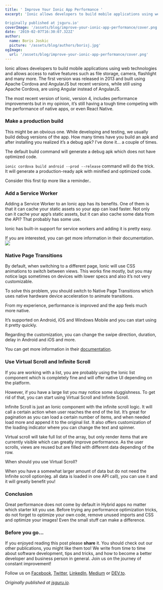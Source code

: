 ```yaml
---
title: ' Improve Your Ionic App Performance '
excerpt: 'Ionic allows developers to build mobile applications using web technologies and allows access to native features such as file storage, camera, flashlight and many more. The first version was released in 2013 and built using Apache Cordova and AngularJS but recent versions, while still using Apache Cordova, are using Angular instead of AngularJS.

Originally published at jsguru.io'
coverImage: '/assets/blog/improve-your-ionic-app-performance/cover.png'
date: '2019-02-07T16:30:07.322Z'
author:
  name: Boris Joskic
  picture: '/assets/blog/authors/borisj.jpg'
ogImage:
  url: '/assets/blog/improve-your-ionic-app-performance/cover.png'
---
```



Ionic allows developers to build mobile applications using web technologies and allows access to native features such as file storage, camera, flashlight and many more. The first version was released in 2013 and built using Apache Cordova and AngularJS but recent versions, while still using Apache Cordova, are using Angular instead of AngularJS.

The most recent version of Ionic, version 4, includes performance improvements but in my opinion, it’s still having a tough time competing with the performance of native apps, or even React Native.


### **Make a production build**
This might be an obvious one. While developing and testing, we usually build debug versions of the app. How many times have you build an apk and after installing you realized it’s a debug apk? I’ve done it... a couple of times.


The default build command will generate a debug apk which does not have optimized code.

```ionic cordova build android --prod --release```
command will do the trick. It will generate a production-ready apk with minified and optimized code.


Consider this first tip more like a reminder..



### **Add a Service Worker**

Adding a Service Worker to an Ionic app has its benefits. One of them is that it can cache your static assets so your app can load faster. Not only can it cache your app’s static assets, but it can also cache some data from the API? That probably has some use.


Ionic has built-in support for service workers and adding it is pretty easy.

If you are interested, you can get more information in their documentation.
![](https://delivery.eusi.cloud/api/v1/f1a4305c-e431-4668-ae4c-02f78c656a41/media/s3/1549549262275_190206-18-2-Cache.png)


### **Native Page Transitions**

By default, when switching to a different page, Ionic will use CSS animations to switch between views. This works fine mostly, but you may notice lags sometimes on devices with lower specs and also it’s not very customizable.

To solve this problem, you should switch to Native Page Transitions which uses native hardware device acceleration to animate transitions.

From my experience, performance is improved and the app feels much more native.

It’s supported on Android, iOS and Windows Mobile and you can start using it pretty quickly.


Regarding the customization, you can change the swipe direction, duration, delay in Android and iOS and more.


You can get more information in their [documentation](https://ionicframework.com/docs/native/native-page-transitions/).


### **Use Virtual Scroll and Infinite Scroll**

If you are working with a list, you are probably using the Ionic list component which is completely fine and will offer native UI depending on the platform.

However, if you have a large list you may notice some sluggishness. To get rid of that, you can start using Virtual Scroll and Infinite Scroll.


Infinite Scroll is just an Ionic component with the infinite scroll logic. It will call a certain action when user reaches the end of the list. It’s great for pagination as you can load a certain number of items, and when needed load more and append it to the original list. It also offers customization of the loading indicator where you can change the text and spinner.


Virtual scroll will take full list of the array, but only render items that are currently visible which can greatly improve performance. As the user scrolls, views are reused but are filled with different data depending of the row.


When should you use Virtual Scroll?

When you have a somewhat larger amount of data but do not need the Infinite scroll option(eg. all data is loaded in one API call), you can use it and it will greatly benefit you!


### **Conclusion**

Great performance does not come by default in Hybrid apps no matter which starter kit you use. Before trying any performance optimization tricks, do not forget to optimize your own code, remove unused imports and CSS and optimize your images! Even the small stuff can make a difference.


### Before you go…

If you enjoyed reading this post please **share** it. You should check out our other publications, you might like them too! We write from time to time about software development, tips and tricks, and how to become a better developer and business person in general. Join us on the journey of constant improvement!

Follow us on [Facebook](https://www.facebook.com/jsguruio/), [Twitter](https://twitter.com/jsguru_software), [LinkedIn](https://www.linkedin.com/company/jsguru), [Medium](https://medium.com/jsguru) or [DEV.to](https://dev.to/jsguru_io).


_Originally published at_ [_jsguru.io_](https://jsguru.io/blog/improve-your-ionic-app-performance)_._